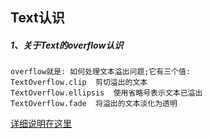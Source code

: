 Text认识
-----
##### 1、关于Text的overflow认识
```
overflow就是: 如何处理文本溢出问题;它有三个值:
TextOverflow.clip  剪切溢出的文本
TextOverflow.ellipsis  使用省略号表示文本已溢出
TextOverflow.fade  将溢出的文本淡化为透明
```
[详细说明在这里](https://blog.csdn.net/chenlove1/article/details/84574651)
